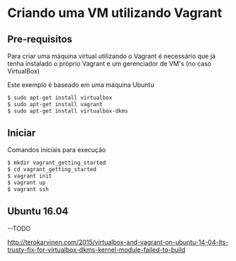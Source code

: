 # Criando uma VM utilizando Vagrant

## Pre-requisitos
Para criar uma máquina virtual utilizando o Vagrant é necessário que já tenha instalado o próprio Vagrant e um gerenciador de VM's (no caso VirtualBox)

Este exemplo é baseado em uma máquina Ubuntu 

```sh
$ sudo apt-get install virtualbox
$ sudo apt-get install vagrant
$ sudo apt-get install virtualbox-dkms
```

## Iniciar
Comandos iniciais para execução

```sh
$ mkdir vagrant_getting_started
$ cd vagrant_getting_started
$ vagrant init
$ vagrant up
$ vagrant ssh
```
## Ubuntu 16.04 
--TODO

http://terokarvinen.com/2015/virtualbox-and-vagrant-on-ubuntu-14-04-lts-trusty-fix-for-virtualbox-dkms-kernel-module-failed-to-build
